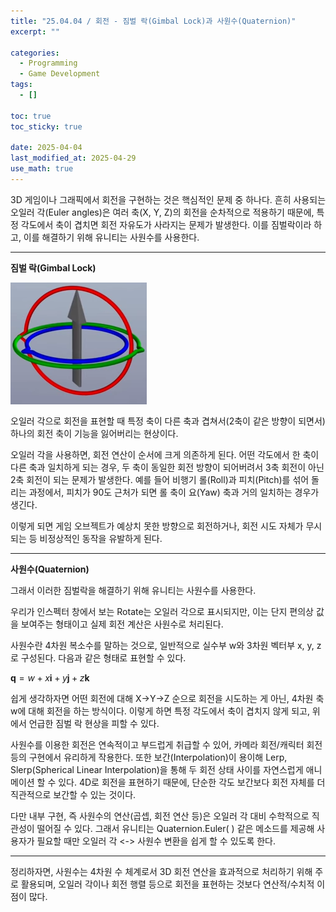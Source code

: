 ```yaml
---
title: "25.04.04 / 회전 - 짐벌 락(Gimbal Lock)과 사원수(Quaternion)"
excerpt: ""

categories:
  - Programming
  - Game Development
tags:
  - []

toc: true
toc_sticky: true

date: 2025-04-04
last_modified_at: 2025-04-29
use_math: true
---
```


3D 게임이나 그래픽에서 회전을 구현하는 것은 핵심적인 문제 중 하나다. 흔히 사용되는 오일러 각(Euler angles)은 여러 축(X, Y, Z)의 회전을 순차적으로 적용하기 때문에, 특정 각도에서 축이 겹치면 회전 자유도가 사라지는 문제가 발생한다. 이를 짐벌락이라 하고, 이를 해결하기 위해 유니티는 사원수를 사용한다.

---

**짐벌 락(Gimbal Lock)**

<div style="display: flex; gap: 1rem; margin-bottom: 1rem;">
  <img src="/assets/img/250404_01gimbal/01.png" alt="01" style="max-width: 100%;" />
</div>

오일러 각으로 회전을 표현할 때 특정 축이 다른 축과 겹쳐서(2축이 같은 방향이 되면서) 하나의 회전 축이 기능을 잃어버리는 현상이다.

오일러 각을 사용하면, 회전 연산이 순서에 크게 의존하게 된다. 어떤 각도에서 한 축이 다른 축과 일치하게 되는 경우, 두 축이 동일한 회전 방향이 되어버려서 3축 회전이 아닌 2축 회전이 되는 문제가 발생한다. 예를 들어 비행기 롤(Roll)과 피치(Pitch)를 섞어 돌리는 과정에서, 피치가 90도 근처가 되면 롤 축이 요(Yaw) 축과 거의 일치하는 경우가 생긴다.

이렇게 되면 게임 오브젝트가 예상치 못한 방향으로 회전하거나, 회전 시도 자체가 무시되는 등 비정상적인 동작을 유발하게 된다.

---

**사원수(Quaternion)**

그래서 이러한 짐벌락을 해결하기 위해 유니티는 사원수를 사용한다.

우리가 인스펙터 창에서 보는 Rotate는 오일러 각으로 표시되지만, 이는 단지 편의상 값을 보여주는 형태이고 실제 회전 계산은 사원수로 처리된다.

사원수란 4차원 복소수를 말하는 것으로, 일반적으로 실수부 w와 3차원 벡터부 x, y, z로 구성된다. 다음과 같은 형태로 표현할 수 있다.

$\mathbf{q} = w + x\mathbf{i} + y\mathbf{j} + z\mathbf{k}$

쉽게 생각하자면 어떤 회전에 대해 X->Y->Z 순으로 회전을 시도하는 게 아닌, 4차원 축 w에 대해 회전을 하는 방식이다. 이렇게 하면 특정 각도에서 축이 겹치지 않게 되고, 위에서 언급한 짐벌 락 현상을 피할 수 있다.

사원수를 이용한 회전은 연속적이고 부드럽게 취급할 수 있어, 카메라 회전/캐릭터 회전 등의 구현에서 유리하게 작용한다. 또한 보간(Interpolation)이 용이해 Lerp, Slerp(Spherical Linear Interpolation)을 통해 두 회전 상태 사이를 자연스럽게 애니메이션 할 수 있다. 4D로 회전을 표현하기 때문에, 단순한 각도 보간보다 회전 자체를 더 직관적으로 보간할 수 있는 것이다.

다만 내부 구현, 즉 사원수의 연산(곱셉, 회전 연산 등)은 오일러 각 대비 수학적으로 직관성이 떨어질 수 있다. 그래서 유니티는 Quaternion.Euler( ) 같은 메소드를 제공해 사용자가 필요할 때만 오일러 각 <-> 사원수 변환을 쉽게 할 수 있도록 한다.

---

정리하자면, 사원수는 4차원 수 체계로서 3D 회전 연산을 효과적으로 처리하기 위해 주로 활용되며, 오일러 각이나 회전 행렬 등으로 회전을 표현하는 것보다 연산적/수치적 이점이 많다.
